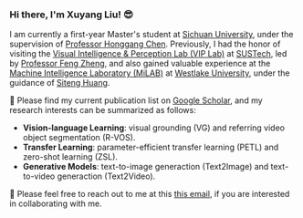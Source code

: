 ### Hi there, I'm Xuyang Liu! :sunglasses:

I am currently a first-year Master's student at [Sichuan University](https://www.scu.edu.cn/), under the supervision of [Professor Honggang Chen](https://sites.google.com/view/honggangchen/). Previously, I had the honor of visiting the [Visual Intelligence & Perception Lab (VIP Lab)](https://zhengfenglab.com/) at [SUSTech](https://www.sustech.edu.cn/en/), led by [Professor Feng Zheng](https://faculty.sustech.edu.cn/?tagid=fengzheng&go=1&iscss=1&snapid=1&lang=en), and also gained valuable experience at the [Machine Intelligence Laboratory (MiLAB)](https://milab.westlake.edu.cn/) at [Westlake University](https://www.westlake.edu.cn/), under the guidance of [Siteng Huang](https://kyonhuang.top/).


:pushpin: Please find my current publication list on [Google Scholar](https://scholar.google.com/citations?user=9VhMC1QAAAAJ&hl=zh-CN), and my research interests can be summarized as follows:
* **Vision-language Learning**: visual grounding (VG) and referring video object segmentation (R-VOS).
* **Transfer Learning**: parameter-efficient transfer learning (PETL) and zero-shot learning (ZSL).
* **Generative Models**: text-to-image generaction (Text2Image) and text-to-video generaction (Text2Video).

:raised_hands: Please feel free to reach out to me at this [this email](liuxuyang@stu.scu.edu.cn), if you are interested in collaborating with me.


